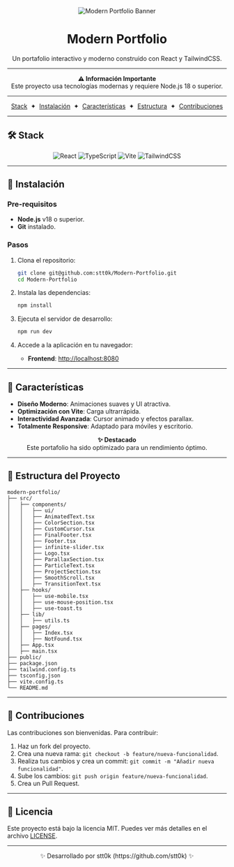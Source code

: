 <div align="center">
<img src="https://res.cloudinary.com/dkgt07zcg/image/upload/f_auto,q_auto/v1/github%20images/jjzp2tpm3chgsvmrd9fa" alt="Modern Portfolio Banner" />
</div>

<div align="center">
<h1>Modern Portfolio</h1>
<p>Un portafolio interactivo y moderno construido con React y TailwindCSS.</p>
</div>

---

<div align="center">
<b>⚠️ Información Importante</b><br>
Este proyecto usa tecnologías modernas y requiere Node.js 18 o superior.
</div>

---

<div align="center">
<a href="#%EF%B8%8F-stack">Stack</a>
<span>&nbsp;✦&nbsp;</span>
<a href="#-instalación">Instalación</a>
<span>&nbsp;✦&nbsp;</span>
<a href="#-características">Características</a>
<span>&nbsp;✦&nbsp;</span>
<a href="#-estructura-del-proyecto">Estructura</a>
<span>&nbsp;✦&nbsp;</span>
<a href="#-contribuciones">Contribuciones</a>
</div>

---

## 🛠️ Stack

<div align="center">
<img alt="React" src="https://img.shields.io/badge/React-20232A?style=for-the-badge&logo=react&logoColor=61DAFB" />
<img alt="TypeScript" src="https://img.shields.io/badge/TypeScript-3178C6?style=for-the-badge&logo=typescript&logoColor=white" />
<img alt="Vite" src="https://img.shields.io/badge/Vite-646CFF?style=for-the-badge&logo=vite&logoColor=white" />
<img alt="TailwindCSS" src="https://img.shields.io/badge/TailwindCSS-06B6D4?style=for-the-badge&logo=tailwindcss&logoColor=white" />
</div>

---

## 🚀 Instalación

### Pre-requisitos

- **Node.js** v18 o superior.
- **Git** instalado.

### Pasos

1. Clona el repositorio:

   ```bash
   git clone git@github.com:stt0k/Modern-Portfolio.git
   cd Modern-Portfolio
   ```

2. Instala las dependencias:

   ```bash
   npm install
   ```

3. Ejecuta el servidor de desarrollo:

   ```bash
   npm run dev
   ```

4. Accede a la aplicación en tu navegador:
   - **Frontend**: [http://localhost:8080](http://localhost:8080)

---

## 🌟 Características

- **Diseño Moderno**: Animaciones suaves y UI atractiva.
- **Optimización con Vite**: Carga ultrarrápida.
- **Interactividad Avanzada**: Cursor animado y efectos parallax.
- **Totalmente Responsive**: Adaptado para móviles y escritorio.

<div align="center">
<b>✨ Destacado</b><br>
Este portafolio ha sido optimizado para un rendimiento óptimo.
</div>

---

## 📂 Estructura del Proyecto

```
modern-portfolio/
├── src/
│   ├── components/
│   │   ├── ui/
│   │   ├── AnimatedText.tsx
│   │   ├── ColorSection.tsx
│   │   ├── CustomCursor.tsx
│   │   ├── FinalFooter.tsx
│   │   ├── Footer.tsx
│   │   ├── infinite-slider.tsx
│   │   ├── Logo.tsx
│   │   ├── ParallaxSection.tsx
│   │   ├── ParticleText.tsx
│   │   ├── ProjectSection.tsx
│   │   ├── SmoothScroll.tsx
│   │   ├── TransitionText.tsx
│   ├── hooks/
│   │   ├── use-mobile.tsx
│   │   ├── use-mouse-position.tsx
│   │   ├── use-toast.ts
│   ├── lib/
│   │   ├── utils.ts
│   ├── pages/
│   │   ├── Index.tsx
│   │   ├── NotFound.tsx
│   ├── App.tsx
│   ├── main.tsx
├── public/
├── package.json
├── tailwind.config.ts
├── tsconfig.json
├── vite.config.ts
└── README.md
```

---

## 🤝 Contribuciones

Las contribuciones son bienvenidas. Para contribuir:

1. Haz un fork del proyecto.
2. Crea una nueva rama: `git checkout -b feature/nueva-funcionalidad`.
3. Realiza tus cambios y crea un commit: `git commit -m "Añadir nueva funcionalidad"`.
4. Sube los cambios: `git push origin feature/nueva-funcionalidad`.
5. Crea un Pull Request.

---

## 🔑 Licencia

Este proyecto está bajo la licencia MIT. Puedes ver más detalles en el archivo [LICENSE](LICENSE).

---

<div align="center">
✨ Desarrollado por stt0k (https://github.com/stt0k) ✨
</div>
